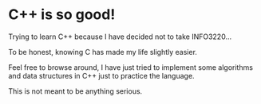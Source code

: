 # C++ is so good!
Trying to learn C++ because I have decided not to take INFO3220...

To be honest, knowing C has made my life slightly easier. 

Feel free to browse around, I have just tried to implement some algorithms and data structures in C++ just to practice the language.

This is not meant to be anything serious. 
